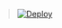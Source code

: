 > [![Deploy](https://www.herokucdn.com/deploy/button.png)](https://dashboard.heroku.com/new?template=https://github.com/posheng2015/vl/tree/vless)
